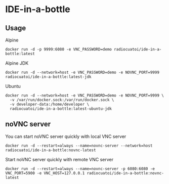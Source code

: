 # IDE-in-a-bottle

## Usage

Alpine
```shell script
docker run -d -p 9999:6080 -e VNC_PASSWORD=demo radiocuatoi/ide-in-a-bottle:latest
```
Alpine JDK
```shell script
docker run -d --network=host -e VNC_PASSWORD=demo -e NOVNC_PORT=9999 radiocuatoi/ide-in-a-bottle:latest-jdk
```
Ubuntu
```shell script
docker run -d --network=host -e VNC_PASSWORD=demo -e NOVNC_PORT=9999 \
  -v /var/run/docker.sock:/var/run/docker.sock \
  -v developer-data:/home/developer \
  radiocuatoi/ide-in-a-bottle:latest-ubuntu-jdk
```

## noVNC server
You can start noVNC server quickly with local VNC server
```shell script
docker run -d --restart=always --name=novnc-server --network=host radiocuatoi/ide-in-a-bottle:novnc-latest
```

Start noVNC server quickly with remote VNC server
```shell script
docker run -d --restart=always --name=novnc-server -p 6080:6080 -e VNC_PORT=5900 -e VNC_HOST=127.0.0.1 radiocuatoi/ide-in-a-bottle:novnc-latest
```
